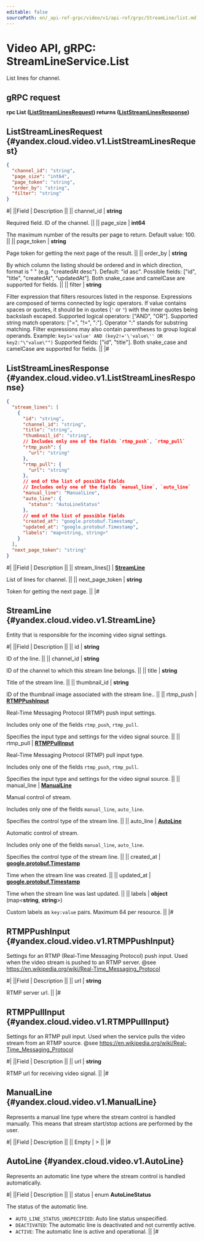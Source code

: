 ```yaml
---
editable: false
sourcePath: en/_api-ref-grpc/video/v1/api-ref/grpc/StreamLine/list.md
---
```


# Video API, gRPC: StreamLineService.List

List lines for channel.

## gRPC request

**rpc List ([ListStreamLinesRequest](#yandex.cloud.video.v1.ListStreamLinesRequest)) returns ([ListStreamLinesResponse](#yandex.cloud.video.v1.ListStreamLinesResponse))**

## ListStreamLinesRequest {#yandex.cloud.video.v1.ListStreamLinesRequest}

```json
{
  "channel_id": "string",
  "page_size": "int64",
  "page_token": "string",
  "order_by": "string",
  "filter": "string"
}
```

#|
||Field | Description ||
|| channel_id | **string**

Required field. ID of the channel. ||
|| page_size | **int64**

The maximum number of the results per page to return.
Default value: 100. ||
|| page_token | **string**

Page token for getting the next page of the result. ||
|| order_by | **string**

By which column the listing should be ordered and in which direction,
format is "<field> <order>" (e.g. "createdAt desc").
Default: "id asc".
Possible fields: ["id", "title", "createdAt", "updatedAt"].
Both snake_case and camelCase are supported for fields. ||
|| filter | **string**

Filter expression that filters resources listed in the response.
Expressions are composed of terms connected by logic operators.
If value contains spaces or quotes,
it should be in quotes (`'` or `"`) with the inner quotes being backslash escaped.
Supported logical operators: ["AND", "OR"].
Supported string match operators: ["=", "!=", ":"].
Operator ":" stands for substring matching.
Filter expressions may also contain parentheses to group logical operands.
Example: `key1='value' AND (key2!='\'value\'' OR key2:"\"value\"")`
Supported fields: ["id", "title"].
Both snake_case and camelCase are supported for fields. ||
|#

## ListStreamLinesResponse {#yandex.cloud.video.v1.ListStreamLinesResponse}

```json
{
  "stream_lines": [
    {
      "id": "string",
      "channel_id": "string",
      "title": "string",
      "thumbnail_id": "string",
      // Includes only one of the fields `rtmp_push`, `rtmp_pull`
      "rtmp_push": {
        "url": "string"
      },
      "rtmp_pull": {
        "url": "string"
      },
      // end of the list of possible fields
      // Includes only one of the fields `manual_line`, `auto_line`
      "manual_line": "ManualLine",
      "auto_line": {
        "status": "AutoLineStatus"
      },
      // end of the list of possible fields
      "created_at": "google.protobuf.Timestamp",
      "updated_at": "google.protobuf.Timestamp",
      "labels": "map<string, string>"
    }
  ],
  "next_page_token": "string"
}
```

#|
||Field | Description ||
|| stream_lines[] | **[StreamLine](#yandex.cloud.video.v1.StreamLine)**

List of lines for channel. ||
|| next_page_token | **string**

Token for getting the next page. ||
|#

## StreamLine {#yandex.cloud.video.v1.StreamLine}

Entity that is responsible for the incoming video signal settings.

#|
||Field | Description ||
|| id | **string**

ID of the line. ||
|| channel_id | **string**

ID of the channel to which this stream line belongs. ||
|| title | **string**

Title of the stream line. ||
|| thumbnail_id | **string**

ID of the thumbnail image associated with the stream line.. ||
|| rtmp_push | **[RTMPPushInput](#yandex.cloud.video.v1.RTMPPushInput)**

Real-Time Messaging Protocol (RTMP) push input settings.

Includes only one of the fields `rtmp_push`, `rtmp_pull`.

Specifies the input type and settings for the video signal source. ||
|| rtmp_pull | **[RTMPPullInput](#yandex.cloud.video.v1.RTMPPullInput)**

Real-Time Messaging Protocol (RTMP) pull input type.

Includes only one of the fields `rtmp_push`, `rtmp_pull`.

Specifies the input type and settings for the video signal source. ||
|| manual_line | **[ManualLine](#yandex.cloud.video.v1.ManualLine)**

Manual control of stream.

Includes only one of the fields `manual_line`, `auto_line`.

Specifies the control type of the stream line. ||
|| auto_line | **[AutoLine](#yandex.cloud.video.v1.AutoLine)**

Automatic control of stream.

Includes only one of the fields `manual_line`, `auto_line`.

Specifies the control type of the stream line. ||
|| created_at | **[google.protobuf.Timestamp](https://developers.google.com/protocol-buffers/docs/reference/google.protobuf#timestamp)**

Time when the stream line was created. ||
|| updated_at | **[google.protobuf.Timestamp](https://developers.google.com/protocol-buffers/docs/reference/google.protobuf#timestamp)**

Time when the stream line was last updated. ||
|| labels | **object** (map<**string**, **string**>)

Custom labels as `` key:value `` pairs. Maximum 64 per resource. ||
|#

## RTMPPushInput {#yandex.cloud.video.v1.RTMPPushInput}

Settings for an RTMP (Real-Time Messaging Protocol) push input.
Used when the video stream is pushed to an RTMP server.
@see https://en.wikipedia.org/wiki/Real-Time_Messaging_Protocol

#|
||Field | Description ||
|| url | **string**

RTMP server url. ||
|#

## RTMPPullInput {#yandex.cloud.video.v1.RTMPPullInput}

Settings for an RTMP pull input.
Used when the service pulls the video stream from an RTMP source.
@see https://en.wikipedia.org/wiki/Real-Time_Messaging_Protocol

#|
||Field | Description ||
|| url | **string**

RTMP url for receiving video signal. ||
|#

## ManualLine {#yandex.cloud.video.v1.ManualLine}

Represents a manual line type where the stream control is handled manually.
This means that stream start/stop actions are performed by the user.

#|
||Field | Description ||
|| Empty | > ||
|#

## AutoLine {#yandex.cloud.video.v1.AutoLine}

Represents an automatic line type where the stream control is handled automatically.

#|
||Field | Description ||
|| status | enum **AutoLineStatus**

The status of the automatic line.

- `AUTO_LINE_STATUS_UNSPECIFIED`: Auto line status unspecified.
- `DEACTIVATED`: The automatic line is deactivated and not currently active.
- `ACTIVE`: The automatic line is active and operational. ||
|#